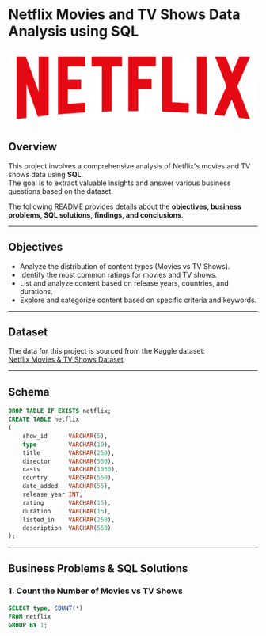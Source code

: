 # Netflix Movies and TV Shows Data Analysis using SQL
![Netflix Logo](https://github.com/AbirBhatt1999/Netflix_Sql_Project/blob/main/logo.png?raw=true)
## Overview
This project involves a comprehensive analysis of Netflix's movies and TV shows data using **SQL**.  
The goal is to extract valuable insights and answer various business questions based on the dataset.  

The following README provides details about the **objectives, business problems, SQL solutions, findings, and conclusions**.

---

## Objectives
- Analyze the distribution of content types (Movies vs TV Shows).  
- Identify the most common ratings for movies and TV shows.  
- List and analyze content based on release years, countries, and durations.  
- Explore and categorize content based on specific criteria and keywords.  

---

## Dataset
The data for this project is sourced from the Kaggle dataset:  
[Netflix Movies & TV Shows Dataset](https://www.kaggle.com/datasets/shivamb/netflix-shows)

---

## Schema
```sql
DROP TABLE IF EXISTS netflix;
CREATE TABLE netflix
(
    show_id      VARCHAR(5),
    type         VARCHAR(10),
    title        VARCHAR(250),
    director     VARCHAR(550),
    casts        VARCHAR(1050),
    country      VARCHAR(550),
    date_added   VARCHAR(55),
    release_year INT,
    rating       VARCHAR(15),
    duration     VARCHAR(15),
    listed_in    VARCHAR(250),
    description  VARCHAR(550)
);

```
---
## Business Problems & SQL Solutions

### 1. Count the Number of Movies vs TV Shows

```sql
SELECT type, COUNT(*)
FROM netflix
GROUP BY 1;
```

